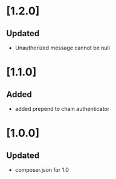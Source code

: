 # [1.2.0]
## Updated
- Unauthorized message cannot be null
# [1.1.0]
## Added
- added prepend to chain authenticator

# [1.0.0]
## Updated
- composer.json for 1.0
